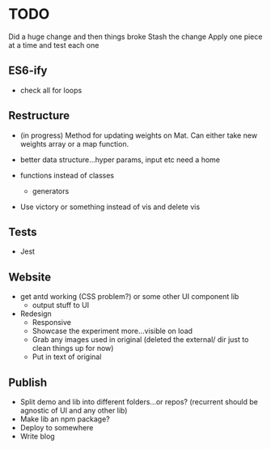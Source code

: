 # TODO

Did a huge change and then things broke
Stash the change
Apply one piece at a time and test each one

## ES6-ify

* check all for loops

## Restructure

* (in progress) Method for updating weights on Mat. Can either take new weights array or a map function.

* better data structure...hyper params, input etc need a home
* functions instead of classes
  * generators
* Use victory or something instead of vis and delete vis

## Tests

* Jest

## Website

* get antd working (CSS problem?) or some other UI component lib
  * output stuff to UI
* Redesign
  * Responsive
  * Showcase the experiment more...visible on load
  * Grab any images used in original (deleted the external/ dir just to clean things up for now)
  * Put in text of original

## Publish

* Split demo and lib into different folders...or repos? (recurrent should be agnostic of UI and any other lib)
* Make lib an npm package?
* Deploy to somewhere
* Write blog
